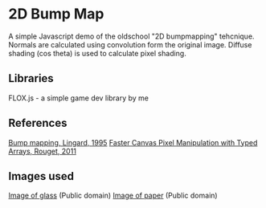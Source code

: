 2D Bump Map
===========

A simple Javascript demo of the oldschool "2D bumpmapping" tehcnique. Normals are calculated using convolution form the original image.
Diffuse shading (cos theta) is used to calculate pixel shading.

Libraries
---------
FLOX.js - a simple game dev library by me

References
----------

[Bump mapping, Lingard, 1995](http://web.cs.wpi.edu/~matt/courses/cs563/talks/bump/bumpmap.html)
[Faster Canvas Pixel Manipulation with Typed Arrays, Rouget, 2011](https://hacks.mozilla.org/2011/12/faster-canvas-pixel-manipulation-with-typed-arrays/)

Images used
-----------
[Image of glass](https://www.flickr.com/photos/cescasals/18148469225/) (Public domain)
[Image of paper](https://www.flickr.com/photos/raphaeljeanneret/23004174252/) (Public domain)
